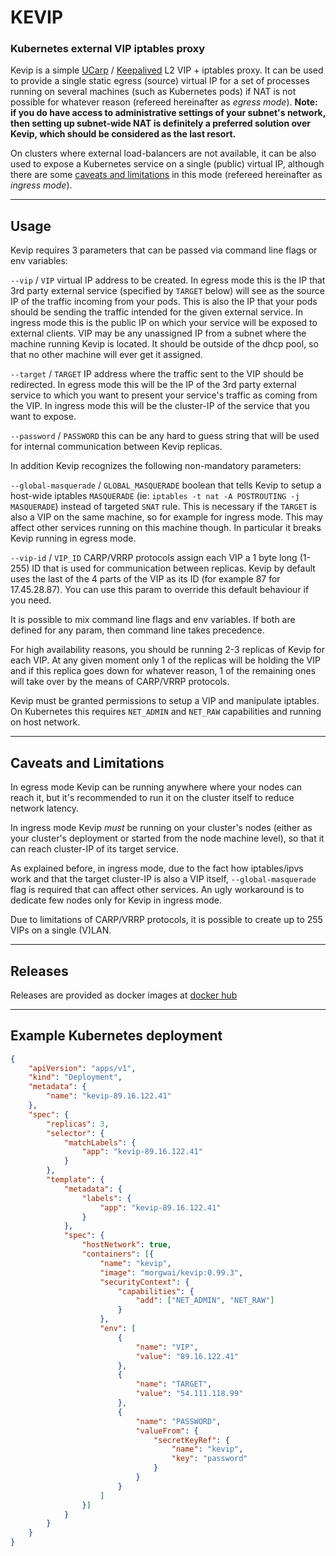 # KEVIP
### Kubernetes external VIP iptables proxy

Kevip is a simple [UCarp](https://github.com/jedisct1/UCarp) / [Keepalived](https://www.keepalived.org/) L2 VIP + iptables proxy.
It can be used to provide a single static egress (source) virtual IP for a set of processes running on several machines (such as Kubernetes pods) if NAT is not possible for whatever reason (refereed hereinafter as *egress mode*). **Note: if you do have access to administrative settings of your subnet's network, then setting up subnet-wide NAT is definitely a preferred solution over Kevip, which should be considered as the last resort.**

On clusters where external load-balancers are not available, it can be also used to expose a Kubernetes service on a single (public) virtual IP, although there are some [caveats and limitations](#caveats-and-limitations) in this mode (refereed hereinafter as *ingress mode*).

----


## Usage

Kevip requires 3 parameters that can be passed via command line flags or env variables:

`--vip` / `VIP` virtual IP address to be created.
In egress mode this is the IP that 3rd party external service (specified by `TARGET` below) will see as the source IP of the traffic incoming from your pods. This is also the IP that your pods should be sending the traffic intended for the given external service.
In ingress mode this is the public IP on which your service will be exposed to external clients. VIP may be any unassigned IP from a subnet where the machine running Kevip is located. It should be outside of the dhcp pool, so that no other machine will ever get it assigned.

`--target` / `TARGET` IP address where the traffic sent to the VIP should be redirected.
In egress mode this will be the IP of the 3rd party external service to which you want to present your service's traffic as coming from the VIP.
In ingress mode this will be the cluster-IP of the service that you want to expose.

`--password` / `PASSWORD` this can be any hard to guess string that will be used for internal communication between Kevip replicas.

In addition Kevip recognizes the following non-mandatory parameters:

`--global-masquerade` / `GLOBAL_MASQUERADE` boolean that tells Kevip to setup a host-wide iptables `MASQUERADE` (ie: `iptables -t nat -A POSTROUTING -j MASQUERADE`) instead of targeted `SNAT` rule. This is necessary if the `TARGET` is also a VIP on the same machine, so for example for ingress mode. This may affect other services running on this machine though. In particular it breaks Kevip running in egress mode.

`--vip-id` / `VIP_ID` CARP/VRRP protocols assign each VIP a 1 byte long (1-255) ID that is used for communication between replicas. Kevip by default uses the last of the 4 parts of the VIP as its ID (for example 87 for 17.45.28.87). You can use this param to override this default behaviour if you need.

It is possible to mix command line flags and env variables. If both are defined for any param, then command line takes precedence.

For high availability reasons, you should be running 2-3 replicas of Kevip for each VIP. At any given moment only 1 of the replicas will be holding the VIP and if this replica goes down for whatever reason, 1 of the remaining ones will take over by the means of CARP/VRRP protocols.

Kevip must be granted permissions to setup a VIP and manipulate iptables. On Kubernetes this requires `NET_ADMIN` and `NET_RAW` capabilities and running on host network.

----

## Caveats and Limitations

In egress mode Kevip can be running anywhere where your nodes can reach it, but it's recommended to run it on the cluster itself to reduce network latency.

In ingress mode Kevip *must* be running on your cluster's nodes (either as your cluster's deployment or started from the node machine level), so that it can reach cluster-IP of its target service.

As explained before, in ingress mode, due to the fact how iptables/ipvs work and that the target cluster-IP is also a VIP itself, `--global-masquerade` flag is required that can affect other services. An ugly workaround is to dedicate few nodes only for Kevip in ingress mode.

Due to limitations of CARP/VRRP protocols, it is possible to create up to 255 VIPs on a single (V)LAN.

----


## Releases

Releases are provided as docker images at [docker hub](https://hub.docker.com/r/morgwai/kevip/tags)

----


## Example Kubernetes deployment

```json
{
    "apiVersion": "apps/v1",
    "kind": "Deployment",
    "metadata": {
        "name": "kevip-89.16.122.41"
    },
    "spec": {
        "replicas": 3,
        "selector": {
            "matchLabels": {
                "app": "kevip-89.16.122.41"
            }
        },
        "template": {
            "metadata": {
                "labels": {
                    "app": "kevip-89.16.122.41"
                }
            },
            "spec": {
                "hostNetwork": true,
                "containers": [{
                    "name": "kevip",
                    "image": "morgwai/kevip:0.99.3",
                    "securityContext": {
                        "capabilities": {
                            "add": ["NET_ADMIN", "NET_RAW"]
                        }
                    },
                    "env": [
                        {
                            "name": "VIP",
                            "value": "89.16.122.41"
                        },
                        {
                            "name": "TARGET",
                            "value": "54.111.118.99"
                        },
                        {
                            "name": "PASSWORD",
                            "valueFrom": {
                                "secretKeyRef": {
                                    "name": "kevip",
                                    "key": "password"
                                }
                            }
                        }
                    ]
                }]
            }
        }
    }
}
```
